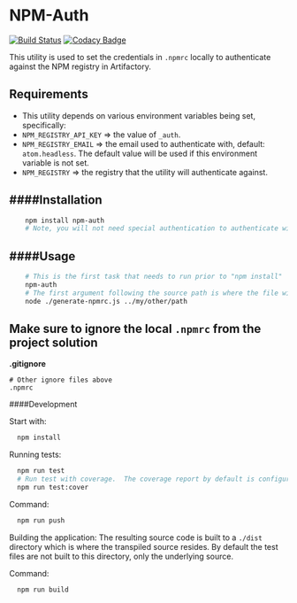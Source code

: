# NPM-Auth

[![Build Status](https://travis-ci.org/oshalygin/npm-auth.svg?branch=master)](https://travis-ci.org/oshalygin/npm-auth)
[![Codacy Badge](https://api.codacy.com/project/badge/Grade/4d47986f49e94df8a4d33ac07853ab0e)](https://www.codacy.com/app/oshalygin/npm-auth?utm_source=github.com&amp;utm_medium=referral&amp;utm_content=oshalygin/npm-auth&amp;utm_campaign=Badge_Grade)

This utility is used to set the credentials in `.npmrc` locally to authenticate against the NPM registry in Artifactory.

## Requirements

* This utility depends on various environment variables being set, specifically:
* `NPM_REGISTRY_API_KEY` => the value of `_auth`.
* `NPM_REGISTRY_EMAIL` => the email used to authenticate with, default: `atom.headless`.  The default value will be used if this environment variable is not set.
* `NPM_REGISTRY` => the registry that the utility will authenticate against. 

####Installation
---
```bash
    npm install npm-auth
    # Note, you will not need special authentication to authenticate with npmjs.org
```
####Usage
---
```bash
    # This is the first task that needs to run prior to "npm install"
    npm-auth
    # The first argument following the source path is where the file will be placed.  If blank, the default is the current source directory.
    node ./generate-npmrc.js ../my/other/path
```

Make sure to ignore the local `.npmrc` from the project solution
---
**.gitignore**
```
# Other ignore files above
.npmrc
``` 

####Development

Start with:
```bash
  npm install
```

Running tests:
```bash
  npm run test
  # Run test with coverage.  The coverage report by default is configured for lcov and can be located in the `./coverage` directory.
  npm run test:cover
```

Command: 
```bash
  npm run push
```

Building the application:
The resulting source code is built to a `./dist` directory which is where the transpiled source resides.  By default the test files are not built to this directory, only the underlying source.  

Command:
```bash
  npm run build
```
